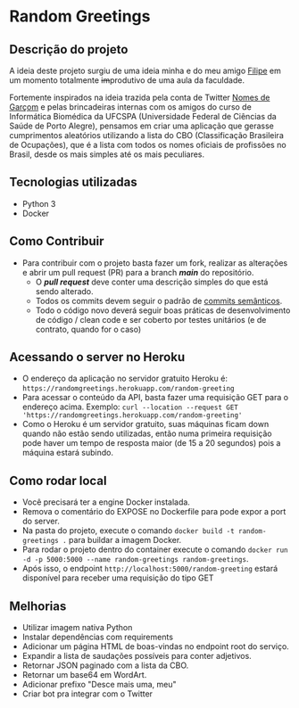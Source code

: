 # Random Greetings

## Descrição do projeto

A ideia deste projeto surgiu de uma ideia minha e do meu amigo [Filipe](https://github.com/oliveirafilipe) em um momento totalmente ~~im~~produtivo de uma aula da faculdade. 

Fortemente inspirados na ideia trazida pela conta de Twitter [Nomes de Garçom](https://twitter.com/NomesGarcom) e pelas brincadeiras internas com os amigos do curso de Informática Biomédica da UFCSPA (Universidade Federal de Ciências da Saúde de Porto Alegre), pensamos em criar uma aplicação que gerasse cumprimentos aleatórios utilizando a lista do CBO (Classificação Brasileira de Ocupações), que é a lista com todos os nomes oficiais de profissões no Brasil, desde os mais simples até os mais peculiares.

## Tecnologias utilizadas

- Python 3
- Docker

## Como Contribuir

- Para contribuir com o projeto basta fazer um fork, realizar as alterações e abrir um pull request (PR) para a branch ***main*** do repositório.
    - O ***pull request*** deve conter uma descrição simples do que está sendo alterado.
    - Todos os commits devem seguir o padrão de [commits semânticos](https://medium.com/@joao.dartora/tudo-o-que-voce-precisa-saber-sobre-commits-semanticos-1cd17d099fd0).
    - Todo o código novo deverá seguir boas práticas de desenvolvimento de código / clean code e ser coberto por testes unitários (e de contrato, quando for o caso)

## Acessando o server no Heroku

- O endereço da aplicação no servidor gratuito Heroku é: ```https://randomgreetings.herokuapp.com/random-greeting```
- Para acessar o conteúdo da API, basta fazer uma requisição GET para o endereço acima. Exemplo: ```curl --location --request GET 'https://randomgreetings.herokuapp.com/random-greeting'```
- Como o Heroku é um servidor gratuito, suas máquinas ficam down quando não estão sendo utilizadas, então numa primeira requisição pode haver um tempo de resposta maior (de 15 a 20 segundos) pois a máquina estará subindo.

## Como rodar local

- Você precisará ter a engine Docker instalada.
- Remova o comentário do EXPOSE no Dockerfile para pode expor a port do server.
- Na pasta do projeto, execute o comando ```docker build -t random-greetings .``` para buildar a imagem Docker.
- Para rodar o projeto dentro do container execute o comando ```docker run -d -p 5000:5000 --name random-greetings random-greetings```.
- Após isso, o endpoint ```http://localhost:5000/random-greeting``` estará disponível para receber uma requisição do tipo GET

## Melhorias

- Utilizar imagem nativa Python
- Instalar dependências com requirements
- Adicionar um página HTML de boas-vindas no endpoint root do serviço.
- Expandir a lista de saudações possíveis para conter adjetivos.
- Retornar JSON paginado com a lista da CBO.
- Retornar um base64 em WordArt.
- Adicionar prefixo "Desce mais uma, meu"
- Criar bot pra integrar com o Twitter
